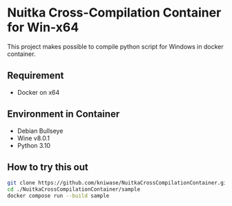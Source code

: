 # Nuitka Cross-Compilation Container for Win-x64

This project makes possible to compile python script for Windows in docker container.

## Requirement

- Docker on x64

## Environment in Container

- Debian Bullseye
- Wine v8.0.1
- Python 3.10

## How to try this out

```bash
git clone https://github.com/kniwase/NuitkaCrossCompilationContainer.git
cd ./NuitkaCrossCompilationContainer/sample
docker compose run --build sample
```

